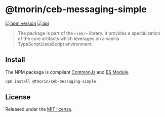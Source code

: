 # @tmorin/ceb-messaging-simple

[![npm version](https://badge.fury.io/js/%40tmorin%2Fceb-messaging-simple.svg)](https://badge.fury.io/js/%40tmorin%2Fceb-messaging-simple)
[![api](https://img.shields.io/badge/-api-informational.svg)](https://tmorin.github.io/ceb/api/modules/_tmorin_ceb_messaging_simple.html)

> The package is part of the `<ceb/>` library.
> It provides a specialization of the core artifacts which leverages on a vanilla TypeScript/JavaScript environment.

## Install

The NPM package is compliant [CommonJs](https://flaviocopes.com/commonjs) and [ES Module](https://flaviocopes.com/es-modules).

```bash
npm install @tmorin/ceb-messaging-simple
```

## License

Released under the [MIT license].

[Custom Elements (v1)]: https://html.spec.whatwg.org/multipage/custom-elements.html
[MIT license]: http://opensource.org/licenses/MIT
